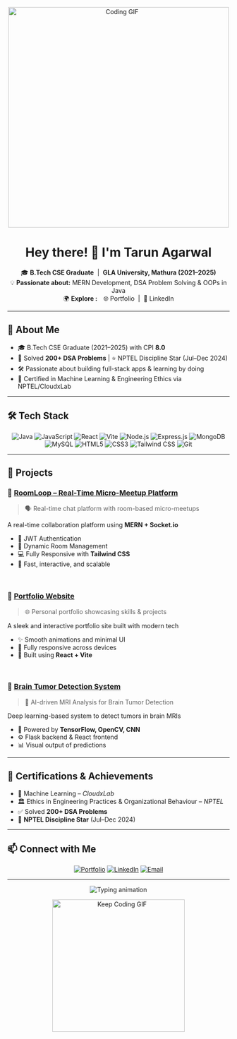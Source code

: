 <!-- Profile Header GIF -->
<p align="center">
  <img src="https://media.giphy.com/media/qgQUggAC3Pfv687qPC/giphy.gif" width="500" alt="Coding GIF">
</p>

<h1 align="center">Hey there! 👋 I'm Tarun Agarwal</h1>

<p align="center">
  🎓 <strong>B.Tech CSE Graduate</strong> &nbsp;|&nbsp; <strong>GLA University, Mathura (2021–2025)</strong>  
  <br/>💡 <strong>Passionate about:</strong> MERN Development, DSA Problem Solving & OOPs in Java  
  <br/>🌍 <strong>Explore : &nbsp;&nbsp;</strong> 
  <a href="https://portfoilio-topaz.vercel.app/" target="_blank" style="text-decoration:none"> 🌐 Portfolio</a> &nbsp;|&nbsp; 
  <a href="https://www.linkedin.com/in/tarunaga" target="_blank" style="text-decoration:none"> 🔗 LinkedIn</a>
</p>

---

## 🚀 About Me

- 🎓 B.Tech CSE Graduate (2021–2025) with CPI **8.0**
- 🧠 Solved **200+ DSA Problems** | ⭐ NPTEL Discipline Star (Jul–Dec 2024)
- 🛠️ Passionate about building full-stack apps & learning by doing
- 📌 Certified in Machine Learning & Engineering Ethics via NPTEL/CloudxLab

---

## 🛠️ Tech Stack

<p align="center">
  <img src="https://img.shields.io/badge/Java-ED8B00?style=for-the-badge&logo=java&logoColor=white" alt="Java" />
  <img src="https://img.shields.io/badge/JavaScript-F7DF1E?style=for-the-badge&logo=javascript&logoColor=black" alt="JavaScript" />
  <img src="https://img.shields.io/badge/React-20232A?style=for-the-badge&logo=react&logoColor=61DAFB" alt="React" />
  <img src="https://img.shields.io/badge/Vite-646CFF?style=for-the-badge&logo=vite&logoColor=white" alt="Vite" />
  <img src="https://img.shields.io/badge/Node.js-339933?style=for-the-badge&logo=nodedotjs&logoColor=white" alt="Node.js" />
  <img src="https://img.shields.io/badge/Express.js-000000?style=for-the-badge&logo=express&logoColor=white" alt="Express.js" />
  <img src="https://img.shields.io/badge/MongoDB-4EA94B?style=for-the-badge&logo=mongodb&logoColor=white" alt="MongoDB" />
  <img src="https://img.shields.io/badge/MySQL-00758F?style=for-the-badge&logo=mysql&logoColor=white" alt="MySQL" />
  <img src="https://img.shields.io/badge/HTML5-E34F26?style=for-the-badge&logo=html5&logoColor=white" alt="HTML5" />
  <img src="https://img.shields.io/badge/CSS3-1572B6?style=for-the-badge&logo=css3&logoColor=white" alt="CSS3" />
  <img src="https://img.shields.io/badge/Tailwind_CSS-38B2AC?style=for-the-badge&logo=tailwind-css&logoColor=white" alt="Tailwind CSS" />
  <img src="https://img.shields.io/badge/Git-F05032?style=for-the-badge&logo=git&logoColor=white" alt="Git" />
</p>

---

## 💼 Projects

### 🔹 [RoomLoop – Real-Time Micro-Meetup Platform](https://roomloop-vsru.vercel.app/)
> 🗣️ Real-time chat platform with room-based micro-meetups

A real-time collaboration platform using **MERN + Socket.io**  
- 🔐 JWT Authentication  
- 🔄 Dynamic Room Management  
- 💻 Fully Responsive with **Tailwind CSS**  
- 🚀 Fast, interactive, and scalable

&nbsp;

### 🔹 [Portfolio Website](https://portfoilio-topaz.vercel.app/)
> 🌐 Personal portfolio showcasing skills & projects

A sleek and interactive portfolio site built with modern tech  
- ✨ Smooth animations and minimal UI  
- 📱 Fully responsive across devices  
- 🧭 Built using **React + Vite**

&nbsp;

### 🔹 [Brain Tumor Detection System](https://github.com/its-tarun-2505/Brain_Tumor_Detection)
> 🧠 AI-driven MRI Analysis for Brain Tumor Detection

Deep learning-based system to detect tumors in brain MRIs  
- 🧪 Powered by **TensorFlow, OpenCV, CNN**  
- ⚙️ Flask backend & React frontend  
- 📊 Visual output of predictions

---

## 📜 Certifications & Achievements

- 🧠 Machine Learning – *CloudxLab*  
- 🏛️ Ethics in Engineering Practices & Organizational Behaviour – *NPTEL*  
- ✅ Solved **200+ DSA Problems**  
- 🏅 **NPTEL Discipline Star** (Jul–Dec 2024)

---

## 📫 Connect with Me

<p align="center">
  <a href="https://portfoilio-topaz.vercel.app/" target="_blank"><img src="https://img.shields.io/badge/Portfolio-%230077B5?style=for-the-badge&logo=vercel&logoColor=white" alt="Portfolio"/></a>
  <a href="https://www.linkedin.com/in/tarunaga" target="_blank"><img src="https://img.shields.io/badge/LinkedIn-%230077B5?style=for-the-badge&logo=linkedin&logoColor=white" alt="LinkedIn"/></a>
  <a href="mailto:its.tarun.2505@gmail.com"><img src="https://img.shields.io/badge/Email-%23D14836?style=for-the-badge&logo=gmail&logoColor=white" alt="Email"/></a>
</p>

---

<p align="center">
  <img src="https://readme-typing-svg.demolab.com/?lines=Thanks+for+visiting+my+GitHub!;Happy+Coding!&center=true&width=380&height=45" alt="Typing animation" />
</p>

<!-- Footer GIF -->
<p align="center">
  <img src="https://media.giphy.com/media/L8K62iTDkzGX6/giphy.gif" width="300" alt="Keep Coding GIF">
</p>
